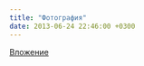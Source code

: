 ```yaml
---
title: "Фотография"
date: 2013-06-24 22:46:00 +0300
---
```



[Вложение](https://vk.com/photo41076938_306174436)
